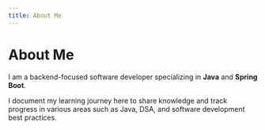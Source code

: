 ```yaml
---
title: About Me
---
```


# About Me

I am a backend-focused software developer specializing in **Java** and **Spring Boot**.

I document my learning journey here to share knowledge and track progress in various areas such as Java, DSA, and software development best practices.
